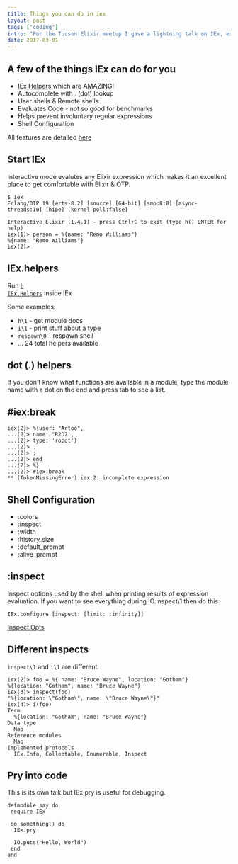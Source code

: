 ```yaml
---
title: Things you can do in iex
layout: post
tags: ['coding']
intro: "For the Tucson Elixir meetup I gave a lightning talk on IEx, explaining some things that a new Elixir developer might not know."
date: 2017-03-01
---
```


## A few of the things IEx can do for you

* <a href="https://hexdocs.pm/iex/IEx.Helpers.html">IEx Helpers</a> which are AMAZING!</li>
* Autocomplete with . (dot) lookup</li>
* User shells &amp; Remote shells</li>
* Evaluates Code - not so good for benchmarks</li>
* Helps prevent involuntary regular expressions</li>
* Shell Configuration</li>

All features are detailed <a href="https://hexdocs.pm/iex/IEx.html">here</a></p>

## Start IEx
Interactive mode evalutes any Elixir expression which makes it an excellent place to get comfortable with Elixir &amp; OTP.

```
$ iex
Erlang/OTP 19 [erts-8.2] [source] [64-bit] [smp:8:8] [async-threads:10] [hipe] [kernel-poll:false]

Interactive Elixir (1.4.1) - press Ctrl+C to exit (type h() ENTER for help)
iex(1)> person = %{name: "Remo Williams"}
%{name: "Remo Williams"}
iex(2)>
```


## IEx.helpers
Run <span style="text-decoration: underline;"><code>h IEx.Helpers</code></span> inside IEx

Some examples:

* <code>h\1</code> - get module docs
* <code>i\1</code> - print stuff about a type
* <code>respawn\0</code> - respawn shell
* ... 24 total helpers available

## dot (.) helpers
If you don't know what functions are available in a module, type the module name with a dot on the end and press tab to see a list.

## #iex:break
```
iex(2)> %{user: "Artoo",
...(2)> name: "R2D2',
...(2)> type: 'robot'}
...(2)> .
...(2)> ;
...(2)> end
...(2)> %}
...(2)> #iex:break
** (TokenMissingError) iex:2: incomplete expression
```

## Shell Configuration

* :colors
* :inspect
* :width
* :history_size
* :default_prompt
* :alive_prompt

## :inspect
Inspect options used by the shell when printing results of expression evaluation.
If you want to see everything during IO.inspect\1 then do this:
```
IEx.configure [inspect: [limit: :infinity]]
```
<a href="https://hexdocs.pm/elixir/Inspect.Opts.html">Inspect.Opts</a>

## Different inspects
<code>inspect\1</code> and <code>i\1</code> are different.
```
iex(2)> foo = %{ name: "Bruce Wayne", location: "Gotham"}
%{location: "Gotham", name: "Bruce Wayne"}
iex(3)> inspect(foo)
"%{location: \"Gotham\", name: \"Bruce Wayne\"}"
iex(4)> i(foo)
Term
  %{location: "Gotham", name: "Bruce Wayne"}
Data type
  Map
Reference modules
  Map
Implemented protocols
  IEx.Info, Collectable, Enumerable, Inspect
```

## Pry into code
This is its own talk but IEx.pry is useful for debugging.
```
defmodule say do
 require IEx

 do something() do
  IEx.pry

  IO.puts("Hello, World")
 end
end
```
